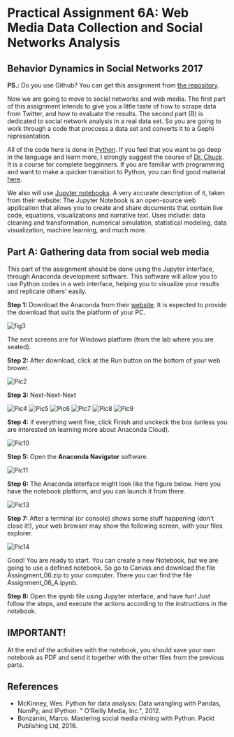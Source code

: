 # Practical Assignment 6A: Web Media Data Collection and Social Networks Analysis
## Behavior Dynamics in Social Networks 2017

**PS.:** Do you use Github? You can get this assignment from [the repository](https://github.com/ericinlinux/BDiSN_Assignment_06).

Now we are going to move to social networks and web media. The first part of this assignment intends to give you a little taste of how to scrape data from Twitter, and how to evaluate the results. The second part (B) is dedicated to social network analysis in a real data set. So you are going to work through a code that proccess a data set and converts it to a Gephi representation.

All of the code here is done in [Python](https://www.python.org/).  If you feel that you want to go deep in the language and learn more, I strongly suggest the course of [Dr. Chuck](https://www.pythonlearn.com/). It is a course for complete begginners. If you are familiar with programming and want to make a quicker transition to Python, you can find good material [here](https://www.learnpython.org/).

We also will use [Jupyter notebooks](http://jupyter.org/). A very accurate description of it, taken from their website: The Jupyter Notebook is an open-source web application that allows you to create and share documents that contain live code, equations, visualizations and narrative text. Uses include: data cleaning and transformation, numerical simulation, statistical modeling, data visualization, machine learning, and much more.

## Part A: Gathering data from social web media
This part of the assignment should be done using the Jupyter interface, through Anaconda development software. This software will allow you to use Python codes in a web interface, helping you to visualize your results and replicate others' easily.

**Step 1:** Download the Anaconda from their [website](https://www.anaconda.com/download). It is expected to provide the download that suits the platform of your PC.

![fig3](./figs/anaconda/Pic1.png)

The next screens are for Windows platform (from the lab where you are seated).

**Step 2:** After download, click at the Run button on the bottom of your web brower.

![Pic2](./figs/anaconda/Pic2.png)

**Step 3:** Next-Next-Next

![Pic4](./figs/anaconda/Pic4.png)
![Pic5](./figs/anaconda/Pic5.png)
![Pic6](./figs/anaconda/Pic6.png)
![Pic7](./figs/anaconda/Pic7.png)
![Pic8](./figs/anaconda/Pic8.png)
![Pic9](./figs/anaconda/Pic9.png)

**Step 4:** if everything went fine, click Finish and unckeck the box (unless you are interested on learning more about Anaconda Cloud).

![Pic10](./figs/anaconda/Pic10.png)

**Step 5:** Open the **Anaconda Navigator** software.

![Pic11](./figs/anaconda/Pic11.png)

**Step 6:** The Anaconda interface might look like the figure below. Here you have the notebook platform, and you can launch it from there.

![Pic13](./figs/anaconda/Pic13.png)

**Step 7:** After a terminal (or console) shows some stuff happening (don't close it!), your web browser may show the following screen, with your files explorer.

![Pic14](./figs/anaconda/Pic14.png)

Good! You are ready to start. You can create a new Notebook, but we are going to use a defined notebook. So go to Canvas and download the file Assingment_06.zip to your computer. There you can find the file Assignment_06_A.ipynb.

**Step 8:** Open the ipynb file using Jupyter interface, and have fun! Just follow the steps, and execute the actions according to the instructions in the notebook.

## IMPORTANT!

At the end of the activities with the notebook, you should save your own notebook as PDF and send it together with the other files from the previous parts.

## References

* McKinney, Wes. Python for data analysis: Data wrangling with Pandas, NumPy, and IPython. " O'Reilly Media, Inc.", 2012.
* Bonzanini, Marco. Mastering social media mining with Python. Packt Publishing Ltd, 2016.


